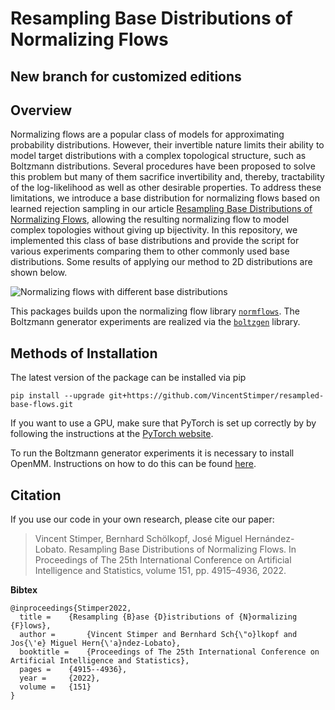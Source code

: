 # Resampling Base Distributions of Normalizing Flows

## New branch for customized editions

## Overview

Normalizing flows are a popular class of models for approximating probability 
distributions. However, their invertible nature limits their ability to model 
target distributions with a complex topological structure, such as Boltzmann 
distributions. Several procedures have been proposed to solve this problem 
but many of them sacrifice invertibility and, thereby, tractability of the 
log-likelihood as well as other desirable properties. To address these limitations, 
we introduce a base distribution for normalizing flows based on learned rejection 
sampling in our article
[Resampling Base Distributions of Normalizing Flows](https://proceedings.mlr.press/v151/stimper22a),
allowing the resulting normalizing flow to model complex topologies without giving
up bijectivity. In this repository, we implemented this class of base distributions
and provide the script for various experiments comparing them to other commonly used
base distributions. Some results of applying our method to 2D distributions are shown
below.

![Normalizing flows with different base distributions](https://github.com/VincentStimper/resampled-base-flows/blob/master/images/2d_distributions.png "Normalizing flows with different base distributions")

This packages builds upon the normalizing flow library 
[`normflows`](https://github.com/VincentStimper/normalizing-flows). The Boltzmann 
generator experiments are realized via the 
[`boltzgen`](https://github.com/VincentStimper/boltzmann-generators) library.

## Methods of Installation

The latest version of the package can be installed via pip

```
pip install --upgrade git+https://github.com/VincentStimper/resampled-base-flows.git
```

If you want to use a GPU, make sure that PyTorch is set up correctly by
by following the instructions at the
[PyTorch website](https://pytorch.org/get-started/locally/).

To run the Boltzmann generator experiments it is necessary to install OpenMM.
Instructions on how to do this can be found 
[here](http://docs.openmm.org/7.0.0/userguide/application.html#installing-openmm).

## Citation

If you use our code in your own research, please cite our paper:

> Vincent Stimper, Bernhard Schölkopf, José Miguel Hernández-Lobato. Resampling Base 
> Distributions of Normalizing Flows. In Proceedings of The 25th International Conference 
> on Artificial Intelligence and Statistics, volume 151, pp. 4915–4936, 2022.

**Bibtex**
```
@inproceedings{Stimper2022,
  title = 	 {Resampling {B}ase {D}istributions of {N}ormalizing {F}lows},
  author =       {Vincent Stimper and Bernhard Sch{\"o}lkopf and Jos{\'e} Miguel Hern{\'a}ndez-Lobato},
  booktitle = 	 {Proceedings of The 25th International Conference on Artificial Intelligence and Statistics},
  pages = 	 {4915--4936},
  year = 	 {2022},
  volume = 	 {151}
}
```
